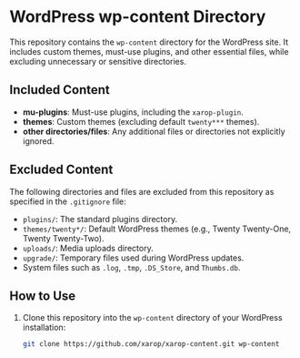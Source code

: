 # WordPress wp-content Directory

This repository contains the `wp-content` directory for the WordPress site. It includes custom themes, must-use plugins, and other essential files, while excluding unnecessary or sensitive directories.

## Included Content

- **mu-plugins**: Must-use plugins, including the `xarop-plugin`.
- **themes**: Custom themes (excluding default `twenty***` themes).
- **other directories/files**: Any additional files or directories not explicitly ignored.

## Excluded Content

The following directories and files are excluded from this repository as specified in the `.gitignore` file:

- `plugins/`: The standard plugins directory.
- `themes/twenty*/`: Default WordPress themes (e.g., Twenty Twenty-One, Twenty Twenty-Two).
- `uploads/`: Media uploads directory.
- `upgrade/`: Temporary files used during WordPress updates.
- System files such as `.log`, `.tmp`, `.DS_Store`, and `Thumbs.db`.

## How to Use

1. Clone this repository into the `wp-content` directory of your WordPress installation:
   ```bash
   git clone https://github.com/xarop/xarop-content.git wp-content